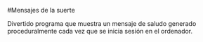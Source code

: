 #Mensajes de la suerte

Divertido programa que muestra un mensaje de saludo generado proceduralmente cada vez que se inicia sesión en el ordenador.
